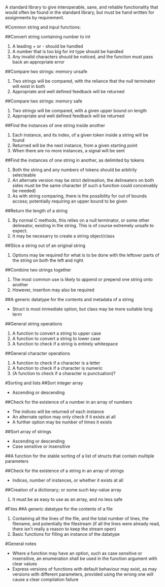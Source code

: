 A standard library to give interoperable, sane, and reliable functionality that would often be found in the standard library, but must be hand written for assignments by requirement.


#Common string and input functions:

##Convert string containing number to int
1. A leading + or - should be handled
2. A number that is too big for int type should be handled
3. Any invalid characters should be noticed, and the function must pass back an appropriate error

##Compare two strings: memory unsafe
1. Two strings will be compared, with the reliance that the null terminator will exist in both
2. Appropriate and well defined feedback will be returned

##Compare two strings: memory safe
1. Two strings will be compared, with a given upper bound on length
2. Appropriate and well defined feedback will be returned

##Find the instances of one string inside another
1. Each instance, and its index, of a given token inside a string will be found
2. Returned will be the next instance, from a given starting point
3. When there are no more instances, a signal will be sent

##Find the instances of one string in another, as delimited by tokens
1. Both the string and any numbers of tokens should be arbitrily selecteable
2. An alternate version may be strict delineation, the delineaters on both sides must be the same character (if such a function could conceivably be needed)
3. As with string comparing, there is the possibility for out of bounds access; potentially requiring an upper bound to be given

##Return the length of a string
1. By normal C methods, this relies on a null terminator, or some other delineator, existing in the string. This is of course extremely unsafe to expect.
2. It may be necesarry to create a string object/class

##Slice a string out of an original string
1. Options may be required for what is to be done with the leftover parts of the string on both the left and right

##Combine two strings together
1. The most common use is likely to append or prepend one string onto another
2. However, insertion may also be required

##A generic datatype for the contents and metadata of a string
+ Struct is most immediate option, but class may be more suitable long term

##General string operations
1. A function to convert a string to upper case
2. A function to convert a string to lower case
3. A function to check if a string is entirely whitespace

##General character operations
1. A function to check if a character is a letter
2. A function to check if a character is numeric
3. (A function to check if a character is punctuation)?  

#Sorting and lists
##Sort integer array
+ Ascending or descending

##Check for the existence of a number in an array of numbers
+ The indices will be returned of each instance
+ An alternate option may only check if it exists at all
+ A further option may be number of times it exists

##Sort array of strings
+ Ascending or descending
+ Case sensitive or insensitive

##A function for the stable sorting of a list of structs that contain multiple parameters

##Check for the existence of a string in an array of strings
+ Indices, number of instances, or whether it exists at all

##Creation of a dictionary; or some such key-value array
1. It must be as easy to use as an array, and no less safe

#Files
##A generic datatype for the contents of a file
1. Containing all the lines of the file, and the total number of lines, the filename, and potentially the filestream (if all the lines were already read, there isn't really a reason to keep the stream open)
2. Basic functions for filling an instance of the datatype

#General notes
+ Where a function may have an option, such as case sensitive or insensitive, an enumeration shall be used in the function argument with clear values
+ Express versions of functions with default behaviour may exist, as may versions with different parameters, provided using the wrong one will cause a clear compilation failure

